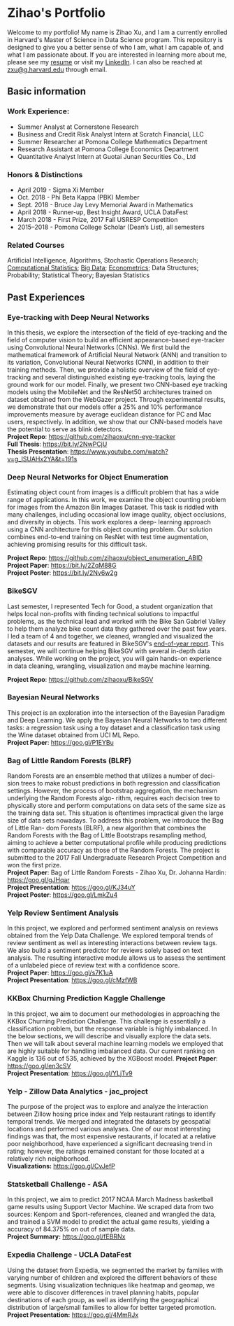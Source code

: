 # Zihao's Portfolio
Welcome to my portfolio! My name is Zihao Xu, and I am a currently enrolled in Harvard's Master of Science in Data Science program. This repository is designed to give you a better sense of who I am, what I am capable of, and what I am passionate about. If you are interested in learning more about me, please see my [resume](https://bit.ly/341efuz) or visit my [LinkedIn](https://www.linkedin.com/in/zihao-xu/). I can also be reached at zxu@g.harvard.edu through email.

## Basic information  
### Work Experience:  
- Summer Analyst at Cornerstone Research  
- Business and Credit Risk Analyst Intern at Scratch Financial, LLC  
- Summer Researcher at Pomona College Mathematics Department  
- Research Assistant at Pomona College Economics Department  
- Quantitative Analyst Intern at Guotai Junan Securities Co., Ltd  

### Honors & Distinctions  
- April 2019 - Sigma Xi Member  
- Oct. 2018 - Phi Beta Kappa (PBK) Member  
- Sept. 2018 - Bruce Jay Levy Memorial Award in Mathematics  
- April 2018 - Runner-up, Best Insight Award, UCLA DataFest  
- March 2018 - First Prize, 2017 Fall USRESP Competition  
- 2015–2018 - Pomona College Scholar (Dean’s List), all semesters  

### Related Courses  
Artificial Intelligence, Algorithms, Stochastic Operations Research; [Computational Statistics](https://goo.gl/rfusFE); [Big Data](https://goo.gl/k7wRdq); [Econometrics](https://goo.gl/gqcrjv); Data Structures; Probability; Statistical Theory; Bayesian Statistics  


## Past Experiences  
### Eye-tracking with Deep Neural Networks  
In this thesis, we explore the intersection of the field of eye-tracking and the field of computer vision to build an efficient appearance-based eye-tracker using Convolutional Neural Networks (CNNs). We first build the mathematical framework of Artificial Neural Network (ANN) and transition to its variation, Convolutional Neural Networks (CNN), in addition to their training methods. Then, we provide a holistic overview of the field of eye-tracking and several distinguished existing eye-tracking tools, laying the ground work for our model. Finally, we present two CNN-based eye tracking models using the MobileNet and the ResNet50 architectures trained on dataset obtained from the WebGazer project. Through experimental results, we demonstrate that our models offer a 25\% and 10\% performance improvements measure by average euclidean distance for PC and Mac users, respectively. In addition, we show that our CNN-based models have the potential to serve as blink detectors.  
**Project Repo**: https://github.com/zihaoxu/cnn-eye-tracker  
**Full Thesis**: https://bit.ly/2NwPCjU  
**Thesis Presentation**: https://www.youtube.com/watch?v=g_ISUAHx2YA&t=191s  


### Deep Neural Networks for Object Enumeration  
Estimating object count from images is a difficult problem that has a wide range of applications. In this work, we examine the object counting problem for images from the Amazon Bin Images Dataset. This task is riddled with many challenges, including occasional low image quality, object occlusions, and diversity in objects. This work explores a deep- learning approach using a CNN architecture for this object counting problem. Our solution combines end-to-end training on ResNet with test time augmentation, achieving promising results for this difficult task.  

**Project Repo**: https://github.com/zihaoxu/object_enumeration_ABID  
**Project Paper**: https://bit.ly/2ZqM88G  
**Project Poster**: https://bit.ly/2Nv6w2g  

### BikeSGV  
Last semester, I represented Tech for Good, a student organization that helps local non-profits with finding technical solutions to impactful problems, as the technical lead and worked with the Bike San Gabriel Valley to help them analyze bike count data they gathered over the past few years. I led a team of 4 and together, we cleaned, wrangled and visualized the datasets and our results are featured in BikeSGV's [end-of-year report](http://www.bikesgv.org/sgvcounts.html). This semester, we will continue helping BikeSGV with several in-depth data analyses. While working on the project, you will gain hands-on experience in data cleaning, wrangling, visualization and maybe machine learning.  

**Project Repo**: https://github.com/zihaoxu/BikeSGV  

### Bayesian Neural Networks
This project is an exploration into the intersection of the Bayesian Paradigm and Deep Learning. We apply the Bayesian Neural Networks to two different tasks: a regression task using a toy dataset and a classification task using the Wine dataset obtained from UCI ML Repo.  
**Project Paper**: https://goo.gl/P1EYBu  


### Bag of Little Random Forests (BLRF)  
Random Forests are an ensemble method that utilizes a number of deci- sion trees to make robust predictions in both regression and classification settings. However, the process of bootstrap aggregation, the mechanism underlying the Random Forests algo- rithm, requires each decision tree to physically store and perform computations on data sets of the same size as the training data set. This situation is oftentimes impractical given the large size of data sets nowadays. To address this problem, we introduce the Bag of Little Ran- dom Forests (BLRF), a new algorithm that combines the Random Forests with the Bag of Little Bootstraps resampling method, aiming to achieve a better computational profile while producing predictions with comparable accuracy as those of the Random Forests. The project is submitted to the 2017 Fall Undergraduate Research Project Competition and won the first prize.  
**Project Paper**: Bag of Little Random Forests - Zihao Xu, Dr. Johanna Hardin: https://goo.gl/gJHqar  
**Project Presentation**: https://goo.gl/KJ34uY  
**Project Poster**: https://goo.gl/LmkZu4  

### Yelp Review Sentiment Analysis  
In this project, we explored and performed sentiment analysis on reviews obtained from the Yelp Data Challenge. We explored temporal trends of review sentiment as well as interesting interactions between review tags. We also build a sentiment predictor for reviews solely based on text analysis. The resulting interactive module allows us to assess the sentiment of a unlabeled piece of review text with a confidence score.  
**Project Paper**: https://goo.gl/s7K1uA  
**Project Presentation**: https://goo.gl/cMzfWB  

### KKBox Churning Prediction Kaggle Challenge  
In this project, we aim to document our methodologies in approaching the KKBox Churning Prediction Challenge. This challenge is essentially a classification problem, but the response variable is highly imbalanced. In the below sections, we will describe and visually explore the data sets. Then we will talk about several machine learning models we employed that are highly suitable for handling imbalanced data. Our current ranking on Kaggle is 136 out of 535, achieved by the XGBoost model.
**Project Paper**: https://goo.gl/en3cSV  
**Project Presentation**: https://goo.gl/YLjTv9  


### Yelp - Zillow Data Analytics - jac_project   
The purpose of the project was to explore and analyze the interaction between Zillow hosing price index and Yelp restaurant ratings to identify temporal trends. We merged and integrated the datasets by geospatial locations and performed various analyses. One of our most interesting findings was that, the most expensive restaurants, if located at a relative poor neighborhood, have experienced a significant decreasing trend in rating; however, the ratings remained constant for those located at a relatively rich neighborhood.  
**Visualizations:**  https://goo.gl/CvJefP  


### Statsketball Challenge - ASA  
In this project, we aim to predict 2017 NCAA March Madness basketball game results using Support Vector Machine. We scraped data from two sources: Kenpom and Sport-references, cleaned and wrangled the data, and trained a SVM model to predict the actual game results, yielding a accuracy of 84.375% on out of sample data.  
**Project Summary:**  https://goo.gl/fEBRNx  

### Expedia Challenge - UCLA DataFest  
Using the dataset from Expedia, we segmented the market by families with varying number of children and explored the different behaviors of these segments. Using visualization techniques like heatmap and geomap, we were able to discover differences in travel planning habits, popular destinations of each group, as well as identifying the geographical distribution of large/small families to allow for better targeted promotion.  
**Project Presentation:**  https://goo.gl/4MmRJx  





